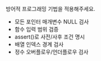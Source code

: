 방어적 프로그래밍 기법을 적용해주세요.
- 모든 포인터 매개변수 NULL 검사
- 함수 입력 범위 검증
- assert()로 사전/사후 조건 명시
- 배열 인덱스 경계 검사
- 정수 오버플로우/언더플로우 검사